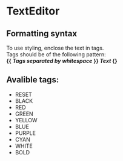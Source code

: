 # TextEditor

## Formatting syntax
To use styling, enclose the text in tags.  
Tags should be of the following pattern:  
**{{ _Tags separated by whitespace_ }} _Text_ {}**

## Avalible tags:
+ RESET  
+ BLACK  
+ RED
+ GREEN
+ YELLOW
+ BLUE
+ PURPLE
+ CYAN
+ WHITE
+ BOLD
